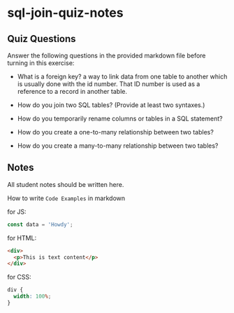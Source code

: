 # sql-join-quiz-notes

## Quiz Questions

Answer the following questions in the provided markdown file before turning in this exercise:

- What is a foreign key?
  a way to link data from one table to another which is usually done with the id number. That ID number is used as a reference to a record in another table.
- How do you join two SQL tables? (Provide at least two syntaxes.)

- How do you temporarily rename columns or tables in a SQL statement?

- How do you create a one-to-many relationship between two tables?

- How do you create a many-to-many relationship between two tables?

## Notes

All student notes should be written here.

How to write `Code Examples` in markdown

for JS:

```javascript
const data = 'Howdy';
```

for HTML:

```html
<div>
  <p>This is text content</p>
</div>
```

for CSS:

```css
div {
  width: 100%;
}
```

